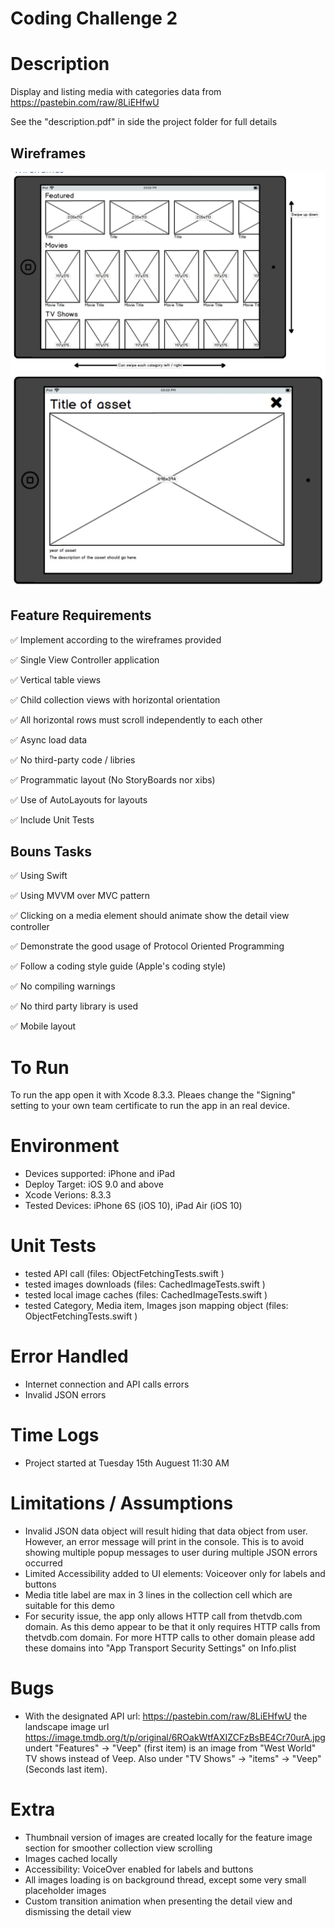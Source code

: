 # Coding Challenge 2
# Description

Display and listing media with categories data from https://pastebin.com/raw/8LiEHfwU

See the "description.pdf" in side the project folder for full details

## Wireframes
![Wireframe 1](Wireframes/1.jpg)
![Wireframe 2](Wireframes/2.jpg)


## Feature Requirements
✅ Implement according to the wireframes provided

✅ Single View Controller application

✅ Vertical table views

✅ Child collection views with horizontal orientation

✅ All horizontal rows must scroll independently to each other

✅ Async load data

✅ No third-party code / libries

✅ Programmatic layout (No StoryBoards nor xibs)

✅ Use of AutoLayouts for layouts

✅ Include Unit Tests

## Bouns Tasks
✅ Using Swift

✅ Using MVVM over MVC pattern

✅ Clicking on a media element should animate show the detail view controller

✅ Demonstrate the good usage of Protocol Oriented Programming 

✅ Follow a coding style guide (Apple's coding style)

✅ No compiling warnings

✅ No third party library is used

✅ Mobile layout

# To Run
To run the app open it with Xcode 8.3.3. Pleaes change the "Signing" setting to your own team certificate to run the app in an real device.

# Environment
* Devices supported: iPhone and iPad
* Deploy Target: iOS 9.0 and above
* Xcode Verions: 8.3.3
* Tested Devices: iPhone 6S (iOS 10), iPad Air (iOS 10)

# Unit Tests
* tested API call (files: ObjectFetchingTests.swift )
* tested images downloads  (files: CachedImageTests.swift )
* tested local image caches (files: CachedImageTests.swift )
* tested Category, Media item, Images json mapping object (files: ObjectFetchingTests.swift )

# Error Handled
* Internet connection and API calls errors
* Invalid JSON errors

# Time Logs
* Project started at Tuesday 15th Auguest 11:30 AM

# Limitations / Assumptions
* Invalid JSON data object will result hiding that data object from user. However, an error message will print in the console. This is to avoid showing multiple popup messages to user during multiple JSON errors occurred
* Limited Accessibility added to UI elements: Voiceover only for labels and buttons
* Media title label are max in 3 lines in the collection cell which are suitable for this demo
* For security issue, the app only allows HTTP call from thetvdb.com domain. As this demo appear to be that it only requires HTTP calls from thetvdb.com domain. For more HTTP calls to other domain please add these domains into "App Transport Security Settings" on Info.plist

# Bugs
* With the designated API url: https://pastebin.com/raw/8LiEHfwU the landscape image url https://image.tmdb.org/t/p/original/6ROakWtfAXIZCFzBsBE4Cr70urA.jpg undert "Features" -> "Veep" (first item) is an image from "West World" TV shows instead of Veep. Also under "TV Shows" -> "items" -> "Veep" (Seconds last item).

# Extra
* Thumbnail version of images are created locally for the feature image section for smoother collection view scrolling
* Images cached locally
* Accessibility: VoiceOver enabled for labels and buttons
* All images loading is on background thread, except some very small placeholder images
* Custom transition animation when presenting the detail view and dismissing the detail view